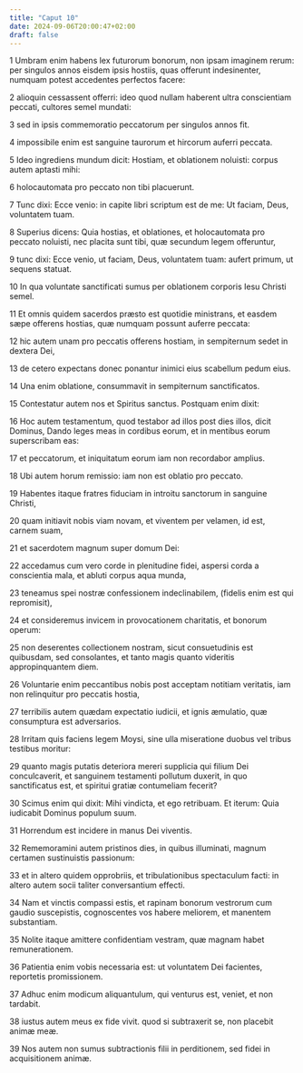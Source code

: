 ```yaml
---
title: "Caput 10"
date: 2024-09-06T20:00:47+02:00
draft: false
---
```



1 Umbram enim habens lex futurorum bonorum, non ipsam imaginem rerum: per singulos annos eisdem ipsis hostiis, quas offerunt indesinenter, numquam potest accedentes perfectos facere:

2 alioquin cessassent offerri: ideo quod nullam haberent ultra conscientiam peccati, cultores semel mundati:

3 sed in ipsis commemoratio peccatorum per singulos annos fit.

4 impossibile enim est sanguine taurorum et hircorum auferri peccata.

5 Ideo ingrediens mundum dicit: Hostiam, et oblationem noluisti: corpus autem aptasti mihi:

6 holocautomata pro peccato non tibi placuerunt.

7 Tunc dixi: Ecce venio: in capite libri scriptum est de me: Ut faciam, Deus, voluntatem tuam.

8 Superius dicens: Quia hostias, et oblationes, et holocautomata pro peccato noluisti, nec placita sunt tibi, quæ secundum legem offeruntur,

9 tunc dixi: Ecce venio, ut faciam, Deus, voluntatem tuam: aufert primum, ut sequens statuat.

10 In qua voluntate sanctificati sumus per oblationem corporis Iesu Christi semel.

11 Et omnis quidem sacerdos præsto est quotidie ministrans, et easdem sæpe offerens hostias, quæ numquam possunt auferre peccata:

12 hic autem unam pro peccatis offerens hostiam, in sempiternum sedet in dextera Dei,

13 de cetero expectans donec ponantur inimici eius scabellum pedum eius.

14 Una enim oblatione, consummavit in sempiternum sanctificatos.

15 Contestatur autem nos et Spiritus sanctus. Postquam enim dixit:

16 Hoc autem testamentum, quod testabor ad illos post dies illos, dicit Dominus, Dando leges meas in cordibus eorum, et in mentibus eorum superscribam eas:

17 et peccatorum, et iniquitatum eorum iam non recordabor amplius.

18 Ubi autem horum remissio: iam non est oblatio pro peccato.

19 Habentes itaque fratres fiduciam in introitu sanctorum in sanguine Christi,

20 quam initiavit nobis viam novam, et viventem per velamen, id est, carnem suam,

21 et sacerdotem magnum super domum Dei:

22 accedamus cum vero corde in plenitudine fidei, aspersi corda a conscientia mala, et abluti corpus aqua munda,

23 teneamus spei nostræ confessionem indeclinabilem, (fidelis enim est qui repromisit),

24 et consideremus invicem in provocationem charitatis, et bonorum operum:

25 non deserentes collectionem nostram, sicut consuetudinis est quibusdam, sed consolantes, et tanto magis quanto videritis appropinquantem diem.

26 Voluntarie enim peccantibus nobis post acceptam notitiam veritatis, iam non relinquitur pro peccatis hostia,

27 terribilis autem quædam expectatio iudicii, et ignis æmulatio, quæ consumptura est adversarios.

28 Irritam quis faciens legem Moysi, sine ulla miseratione duobus vel tribus testibus moritur:

29 quanto magis putatis deteriora mereri supplicia qui filium Dei conculcaverit, et sanguinem testamenti pollutum duxerit, in quo sanctificatus est, et spiritui gratiæ contumeliam fecerit?

30 Scimus enim qui dixit: Mihi vindicta, et ego retribuam. Et iterum: Quia iudicabit Dominus populum suum.

31 Horrendum est incidere in manus Dei viventis.

32 Rememoramini autem pristinos dies, in quibus illuminati, magnum certamen sustinuistis passionum:

33 et in altero quidem opprobriis, et tribulationibus spectaculum facti: in altero autem socii taliter conversantium effecti.

34 Nam et vinctis compassi estis, et rapinam bonorum vestrorum cum gaudio suscepistis, cognoscentes vos habere meliorem, et manentem substantiam.

35 Nolite itaque amittere confidentiam vestram, quæ magnam habet remunerationem.

36 Patientia enim vobis necessaria est: ut voluntatem Dei facientes, reportetis promissionem.

37 Adhuc enim modicum aliquantulum, qui venturus est, veniet, et non tardabit.

38 iustus autem meus ex fide vivit. quod si subtraxerit se, non placebit animæ meæ.

39 Nos autem non sumus subtractionis filii in perditionem, sed fidei in acquisitionem animæ.

